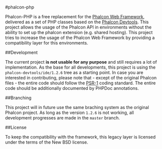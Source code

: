 #phalcon-php

Phalcon-PHP is a free replacement for the [Phalcon Web Framework](https://github.com/phalcon/cphalcon), delivered as a set of PHP classes based on the [Phalcon Devtools](https://github.com/phalcon/phalcon-devtools). This project allows the usage of the Phalcon API in environments without the ability to set up the phalcon extension (e.g. shared hosting).
This project tries to increase the usage of the Phalcon Web Framework by providing a compatibility layer for this environments.

##Development

The current project **is not usable for any purpose** and still requires a lot of implementation. As the base for all developments, this project is using the `phalcon-devtools/ide/1.2.6` tree as a starting point.
In case you are interested in contributing, please note that - except of the original Phalcon files - the entire code should follow the [PSR-1](https://github.com/php-fig/fig-standards/blob/master/accepted/PSR-1-basic-coding-standard.md) coding standard. The entire code should be additionally documented by PHPDoc annotations.

##Branching

This project will in future use the same braching system as the original Phalcon project. As long as the version `1.2.6` is not working, all development progresses are made in the `master` branch.

##License

To keep the compatibility with the framework, this legacy layer is licensed under the terms of the New BSD license.
